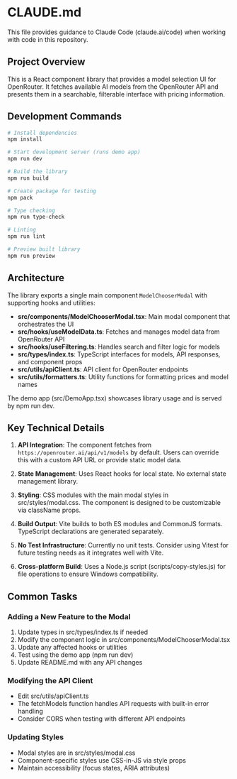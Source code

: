 # CLAUDE.md

This file provides guidance to Claude Code (claude.ai/code) when working with code in this repository.

## Project Overview

This is a React component library that provides a model selection UI for OpenRouter. It fetches available AI models from the OpenRouter API and presents them in a searchable, filterable interface with pricing information.

## Development Commands

```bash
# Install dependencies
npm install

# Start development server (runs demo app)
npm run dev

# Build the library
npm run build

# Create package for testing
npm pack

# Type checking
npm run type-check

# Linting
npm run lint

# Preview built library
npm run preview
```

## Architecture

The library exports a single main component `ModelChooserModal` with supporting hooks and utilities:

- **src/components/ModelChooserModal.tsx**: Main modal component that orchestrates the UI
- **src/hooks/useModelData.ts**: Fetches and manages model data from OpenRouter API
- **src/hooks/useFiltering.ts**: Handles search and filter logic for models
- **src/types/index.ts**: TypeScript interfaces for models, API responses, and component props
- **src/utils/apiClient.ts**: API client for OpenRouter endpoints
- **src/utils/formatters.ts**: Utility functions for formatting prices and model names

The demo app (src/DemoApp.tsx) showcases library usage and is served by npm run dev.

## Key Technical Details

1. **API Integration**: The component fetches from `https://openrouter.ai/api/v1/models` by default. Users can override this with a custom API URL or provide static model data.

2. **State Management**: Uses React hooks for local state. No external state management library.

3. **Styling**: CSS modules with the main modal styles in src/styles/modal.css. The component is designed to be customizable via className props.

4. **Build Output**: Vite builds to both ES modules and CommonJS formats. TypeScript declarations are generated separately.

5. **No Test Infrastructure**: Currently no unit tests. Consider using Vitest for future testing needs as it integrates well with Vite.

6. **Cross-platform Build**: Uses a Node.js script (scripts/copy-styles.js) for file operations to ensure Windows compatibility.

## Common Tasks

### Adding a New Feature to the Modal
1. Update types in src/types/index.ts if needed
2. Modify the component logic in src/components/ModelChooserModal.tsx
3. Update any affected hooks or utilities
4. Test using the demo app (npm run dev)
5. Update README.md with any API changes

### Modifying the API Client
- Edit src/utils/apiClient.ts
- The fetchModels function handles API requests with built-in error handling
- Consider CORS when testing with different API endpoints

### Updating Styles
- Modal styles are in src/styles/modal.css
- Component-specific styles use CSS-in-JS via style props
- Maintain accessibility (focus states, ARIA attributes)